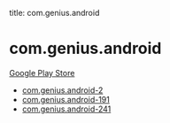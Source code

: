 title: com.genius.android
# com.genius.android


[Google Play Store](https://play.google.com/store/apps/details?id=com.genius.android)


* [com.genius.android-2](./com.genius.android-2/)
* [com.genius.android-191](./com.genius.android-191/)
* [com.genius.android-241](./com.genius.android-241/)